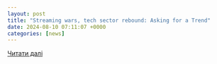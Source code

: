 ```yaml
---
layout: post
title: "Streaming wars, tech sector rebound: Asking for a Trend"
date: 2024-08-10 07:11:07 +0000
categories: [news]
---
```


[Читати далі](https://finance.yahoo.com/video/streaming-wars-tech-sector-rebound-220451643.html)

